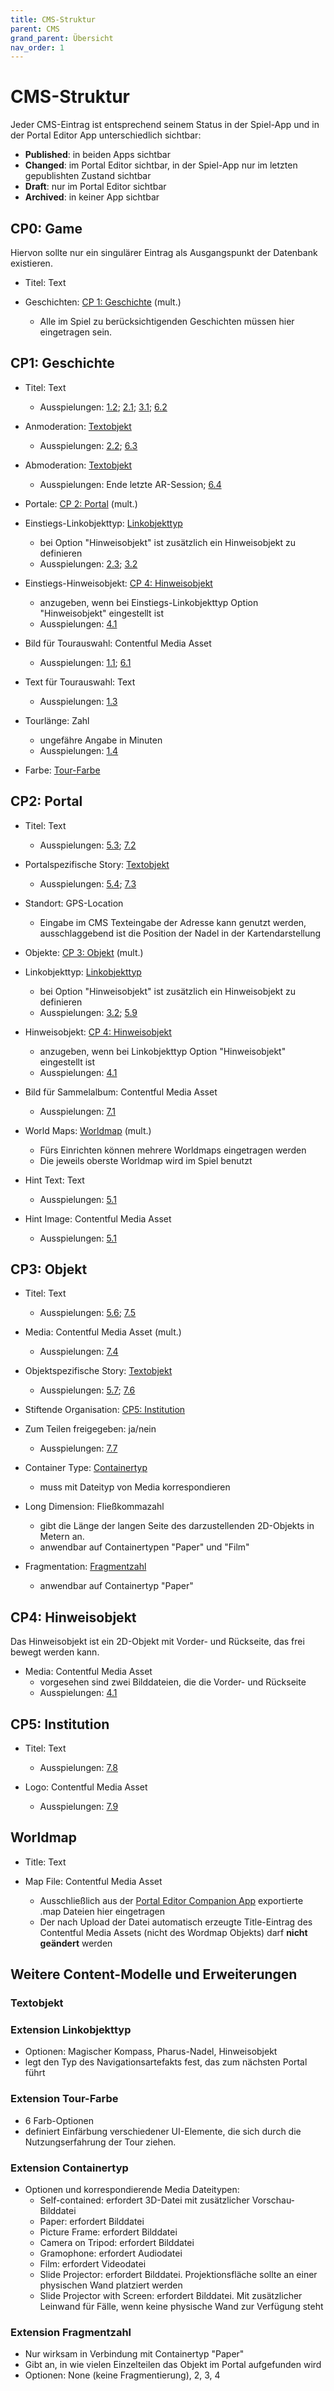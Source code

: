 ```yaml
---
title: CMS-Struktur
parent: CMS
grand_parent: Übersicht
nav_order: 1
---
```


# CMS-Struktur

Jeder CMS-Eintrag ist entsprechend seinem Status in der Spiel-App und in der Portal Editor App unterschiedlich sichtbar:

- __Published__: in beiden Apps sichtbar
- __Changed__: im Portal Editor sichtbar, in der Spiel-App nur im letzten gepublishten Zustand sichtbar
- __Draft__: nur im Portal Editor sichtbar
- __Archived__: in keiner App sichtbar


## CP0: Game

Hiervon sollte nur ein singulärer Eintrag als Ausgangspunkt der Datenbank existieren.

- Titel: Text

- Geschichten: [CP 1: Geschichte](#cp1-geschichte) (mult.)
    - Alle im Spiel zu berücksichtigenden Geschichten müssen hier eingetragen sein.


## CP1: Geschichte

- Titel: Text
    - Ausspielungen: [1.2](1.1-spielaufbau.html#1.2-titel); [2.1](1.1-spielaufbau.html#2.1-titel); [3.1](1.1-spielaufbau.html#3.1-titel); [6.2](1.1-spielaufbau.html#6.2-titel)

- Anmoderation: [Textobjekt](#textobjekt)
    - Ausspielungen: [2.2](1.1-spielaufbau.html#2.2-anmoderation); [6.3](1.1-spielaufbau.html#6.3-anmoderation)

- Abmoderation: [Textobjekt](#textobjekt)
    - Ausspielungen: Ende letzte AR-Session; [6.4](1.1-spielaufbau.html#6.4-abmoderation)

- Portale: [CP 2: Portal](#cp2-portal) (mult.)

- Einstiegs-Linkobjekttyp: [Linkobjekttyp](#extension-linkobjekttyp)
    - bei Option "Hinweisobjekt" ist zusätzlich ein Hinweisobjekt zu definieren
    - Ausspielungen: [2.3](1.1-spielaufbau.html#2.3-einstiegs-linkobjekttyp); [3.2](1.1-spielaufbau.html#3.2-linkobjekttyp)

- Einstiegs-Hinweisobjekt: [CP 4: Hinweisobjekt](#cp4-hinweisobjekt)
    - anzugeben, wenn bei Einstiegs-Linkobjekttyp Option "Hinweisobjekt" eingestellt ist
    - Ausspielungen: [4.1](1.1-spielaufbau.html#4.1-media)

- Bild für Tourauswahl: Contentful Media Asset
    - Ausspielungen: [1.1](1.1-spielaufbau.html#1.1-bild-fuer-tourauswahl); [6.1](1.1-spielaufbau.html#heading-6.1-bild-fuer-tourauswahl)

- Text für Tourauswahl: Text
    - Ausspielungen: [1.3](1.1-spielaufbau.html#1.3-text-fuer-tourauswahl)

- Tourlänge: Zahl
    - ungefähre Angabe in Minuten
    - Ausspielungen: [1.4](1.1-spielaufbau.html#1.4-tourlaenge)

- Farbe: [Tour-Farbe](#extension-tour-farbe)


## CP2: Portal

- Titel: Text
    - Ausspielungen: [5.3](1.1-spielaufbau.html#5.3-titel); [7.2](1.1-spielaufbau.html#7.2-titel)

- Portalspezifische Story: [Textobjekt](#textobjekt)
    - Ausspielungen: [5.4](1.1-spielaufbau.html#5.4-portalspezifische-story); [7.3](1.1-spielaufbau.html#7.3-portalspezifische-story)

- Standort: GPS-Location
    - Eingabe im CMS Texteingabe der Adresse kann genutzt werden, ausschlaggebend ist die Position der Nadel in der Kartendarstellung

- Objekte: [CP 3: Objekt](#cp3-objekt) (mult.)

- Linkobjekttyp: [Linkobjekttyp](#extension-linkobjekttyp)
    - bei Option "Hinweisobjekt" ist zusätzlich ein Hinweisobjekt zu definieren
    - Ausspielungen: [3.2](1.1-spielaufbau.html#3.2-linkobjekttyp); [5.9](1.1-spielaufbau.html#5.9-linkobjekttyp)

- Hinweisobjekt: [CP 4: Hinweisobjekt](#cp4-hinweisobjekt)
    - anzugeben, wenn bei Linkobjekttyp Option "Hinweisobjekt" eingestellt ist
    - Ausspielungen: [4.1](1.1-spielaufbau.html#4.1-media)

- Bild für Sammelalbum: Contentful Media Asset
    - Ausspielungen: [7.1](1.1-spielaufbau.html#7.1-bild-fuer-sammelalbum)

- World Maps: [Worldmap](#worldmap) (mult.)
    - Fürs Einrichten können mehrere Worldmaps eingetragen werden
    - Die jeweils oberste Worldmap wird im Spiel benutzt

- Hint Text: Text
    - Ausspielungen: [5.1](1.1-spielaufbau.html#5.1-hint-text)

- Hint Image: Contentful Media Asset
    - Ausspielungen: [5.1](1.1-spielaufbau.html#5.1-hint-text)


## CP3: Objekt

- Titel: Text
    - Ausspielungen: [5.6](1.1-spielaufbau.html#5.6-titel); [7.5](1.1-spielaufbau.html#7.5-titel)

- Media: Contentful Media Asset (mult.)
    - Ausspielungen: [7.4](1.1-spielaufbau.html#7.4-media)

- Objektspezifische Story: [Textobjekt](#textobjekt)
    - Ausspielungen: [5.7](1.1-spielaufbau.html#5.7-objektspezifische-story); [7.6](1.1-spielaufbau.html#7.6-objektspezifische-story)

- Stiftende Organisation: [CP5: Institution](#cp5-institution)

- Zum Teilen freigegeben: ja/nein
    - Ausspielungen: [7.7](1.1-spielaufbau.html#7.7-zum-teilen-freigegeben)

- Container Type: [Containertyp](#extension-containertyp)
    - muss mit Dateityp von Media korrespondieren

- Long Dimension: Fließkommazahl
    - gibt die Länge der langen Seite des darzustellenden 2D-Objekts in Metern an.
    - anwendbar auf Containertypen "Paper" und "Film"

- Fragmentation: [Fragmentzahl](#extension-fragmentzahl)
    - anwendbar auf Containertyp "Paper"

## CP4: Hinweisobjekt

Das Hinweisobjekt ist ein 2D-Objekt mit Vorder- und Rückseite, das frei bewegt werden kann.

- Media: Contentful Media Asset
    - vorgesehen sind zwei Bilddateien, die die Vorder- und Rückseite
    - Ausspielungen: [4.1](1.1-spielaufbau.html#4.1-media)

## CP5: Institution

- Titel: Text
    - Ausspielungen: [7.8](1.1-spielaufbau.html#7.8-titel)

- Logo: Contentful Media Asset
    - Ausspielungen: [7.9](1.1-spielaufbau.html#7.9-logo)

## Worldmap

- Title: Text

- Map File: Contentful Media Asset
    - Ausschließlich aus der [Portal Editor Companion App](TODO:LINK) exportierte .map Dateien hier eingetragen
    - Der nach Upload der Datei automatisch erzeugte Title-Eintrag des Contentful Media Assets (nicht des Wordmap Objekts) darf __nicht geändert__ werden


## Weitere Content-Modelle und Erweiterungen



### Textobjekt

### Extension Linkobjekttyp

- Optionen: Magischer Kompass, Pharus-Nadel, Hinweisobjekt
- legt den Typ des Navigationsartefakts fest, das zum nächsten Portal führt

### Extension Tour-Farbe

- 6 Farb-Optionen
- definiert Einfärbung verschiedener UI-Elemente, die sich durch die Nutzungserfahrung der Tour ziehen.

### Extension Containertyp

- Optionen und korrespondierende Media Dateitypen:
    - Self-contained: erfordert 3D-Datei mit zusätzlicher Vorschau-Bilddatei
    - Paper: erfordert Bilddatei
    - Picture Frame: erfordert Bilddatei
    - Camera on Tripod: erfordert Bilddatei
    - Gramophone: erfordert Audiodatei
    - Film: erfordert Videodatei
    - Slide Projector: erfordert Bilddatei. Projektionsfläche sollte an einer physischen Wand platziert werden
    - Slide Projector with Screen: erfordert Bilddatei. Mit zusätzlicher Leinwand für Fälle, wenn keine physische Wand zur Verfügung steht




### Extension Fragmentzahl

- Nur wirksam in Verbindung mit Containertyp "Paper"
- Gibt an, in wie vielen Einzelteilen das Objekt im Portal aufgefunden wird
- Optionen: None (keine Fragmentierung), 2, 3, 4
